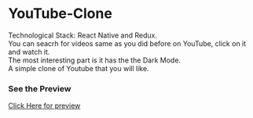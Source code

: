 # YouTube-Clone

Technological Stack: React Native and Redux.<br/>
You can seacrh for videos same as you did before on YouTube, click on it and watch it.<br/>
The most interesting part is it has the the Dark Mode.<br/>
A simple clone of Youtube that you will like.
<h3>See the Preview</h3>
<a href="https://drive.google.com/open?id=1ZSaEN9ym3d5c3oC9nH6nAx8MeS495A8g">Click Here for preview</a>
